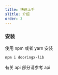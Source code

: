 ```yaml
---
title: 快速上手
sTitle: 介绍
order: 3
---
```


### 安装

使用 npm 或者 yarn 安装

```bash
npm i dooringx-lib
```

有关 api 部分请参考 api
